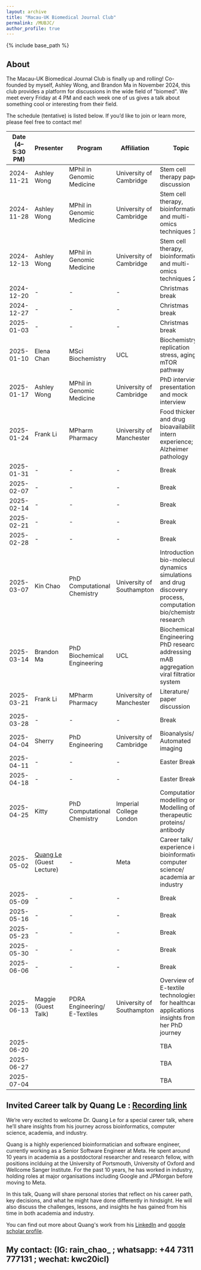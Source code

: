 ```yaml
---
layout: archive
title: "Macau-UK Biomedical Journal Club"
permalink: /MUBJC/
author_profile: true
---
```


{% include base_path %}

About
-------

The Macau-UK Biomedical Journal Club is finally up and rolling! Co-founded by myself, Ashley Wong, and Brandon Ma in November 2024, this club provides a platform for discussions in the wide field of "biomed". We meet every Friday at 4 PM and each week one of us gives a talk about something cool or interesting from their field.

The schedule (tentative) is listed below. If you’d like to join or learn more, please feel free to contact me!




| Date (4–5:30 PM) | Presenter     | Program                        | Affiliation                        | Topic                                                                               |
|------------------|---------------|--------------------------------|------------------------------------|-------------------------------------------------------------------------------------|
| 2024-11-21       | Ashley Wong   | MPhil in Genomic Medicine      | University of Cambridge            | Stem cell therapy paper discussion                                                 |
| 2024-11-28       | Ashley Wong   | MPhil in Genomic Medicine      | University of Cambridge            | Stem cell therapy, bioinformatics and multi-omics techniques 1                     |
| 2024-12-13       | Ashley Wong   | MPhil in Genomic Medicine      | University of Cambridge            | Stem cell therapy, bioinformatics and multi-omics techniques 2                     |
| 2024-12-20       | -             | -                              | -                                  | Christmas break                                                                     |
| 2024-12-27       | -             | -                              | -                                  | Christmas break                                                                     |
| 2025-01-03       | -             | -                              | -                                  | Christmas break                                                                     |
| 2025-01-10       | Elena Chan    | MSci Biochemistry              | UCL                                | Biochemistry; replication stress, aging, mTOR pathway                               |
| 2025-01-17       | Ashley Wong   | MPhil in Genomic Medicine      | University of Cambridge            | PhD interview presentation and mock interview                                       |
| 2025-01-24       | Frank Li      | MPharm Pharmacy                | University of Manchester           | Food thickener and drug bioavailability; intern experience; Alzheimer pathology     |
| 2025-01-31       | -             | -                              | -                                  | Break                                                                               |
| 2025-02-07       | -             | -                              | -                                  | Break                                                                               |
| 2025-02-14       | -             | -                              | -                                  | Break                                                                               |
| 2025-02-21       | -             | -                              | -                                  | Break                                                                               |
| 2025-02-28       | -             | -                              | -                                  | Break                                                                               |
| 2025-03-07       | Kin Chao      | PhD Computational Chemistry    | University of Southampton          | Introduction to bio-molecular dynamics simulations and drug discovery process, computational bio/chemistry research |
| 2025-03-14       | Brandon Ma    | PhD Biochemical Engineering    | UCL                                | Biochemical Engineering PhD research: addressing mAB aggregation / viral filtration system |
| 2025-03-21       | Frank Li      | MPharm Pharmacy                | University of Manchester           | Literature/ paper discussion                                                    |
| 2025-03-28       | -             | -                              | -                                  | Break                                                                            |
| 2025-04-04       | Sherry        | PhD Engineering                | University of Cambridge            |  Bioanalysis/ Automated imaging                                                |
| 2025-04-11       | -             | -                              | -                                  | Easter Break                                                                               |
| 2025-04-18       | -             | -                              | -                                  | Easter Break                                                                               |
| 2025-04-25       | Kitty         | PhD Computational Chemistry     | Imperial College London            | Computational modelling on Modelling of therapeutic proteins/ antibody         |                   
| 2025-05-02       | [Quang Le](https://scholar.google.co.uk/citations?user=Q7Q-7f8AAAAJ&hl=en) (Guest Lecture)  | -    | Meta                              | Career talk/ experience in bioinformatics/ computer science/ academia and industry  |
| 2025-05-09        | -             | -                              | -                                  |  Break                                                                               |
| 2025-05-16       | -             | -                              | -                                  |  Break                                                                               |
| 2025-05-23       | -             | -                              | -                                  |  Break                                                                               |
| 2025-05-30       | -             | -                              | -                                  |  Break                                                                               |
| 2025-06-06       | -             | -                              | -                                  |  Break                                                                               |
| 2025-06-13       | Maggie (Guest Talk)     | PDRA Engineering/ E-Textiles              |   University of Southampton        |    Overview of E-textile technologies for healthcare applications + insights from her PhD journey            |
| 2025-06-20       |               |                                |                                     | TBA                                                                                 |
| 2025-06-27       |               |                                |                                     | TBA                                                                                 |
| 2025-07-04       |               |                                |                                     | TBA                                                                                 |

Invited Career talk by Quang Le : [Recording link](https://youtu.be/c4gV8Uka3qo)
-------

We’re very excited to welcome Dr. Quang Le for a special career talk, where he’ll share insights from his journey across bioinformatics, computer science, academia, and industry.

Quang is a highly experienced bioinformatician and software engineer, currently working as a Senior Software Engineer at Meta. He spent around 10 years in academia as a postdoctoral researcher and research fellow, with positions inclduing at the University of Portsmouth, University of Oxford and Wellcome Sanger Institute. For the past 10 years, he has worked in industry, holding roles at major organisations including Google and JPMorgan before moving to Meta.

In this talk, Quang will share personal stories that reflect on his career path, key decisions, and what he might have done differently in hindsight. He will also discuss the challenges, lessons, and insights he has gained from his time in both academia and industry.

You can find out more about Quang's work from his [LinkedIn](https://www.linkedin.com/in/quangsile/?originalSubdomain=uk) and [google scholar profile](https://scholar.google.co.uk/citations?user=Q7Q-7f8AAAAJ&hl=en).



My contact: (IG: rain_chao_ ; whatsapp: +44 7311 777131 ; wechat: kwc20icl)
-------

